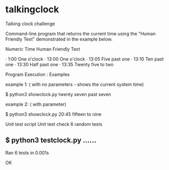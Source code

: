 # talkingclock
Talking clock challenge

Command-line program that returns the current time using the "Human Friendly Text" demonstrated in the example below.

Numeric Time Human Friendly Text

·         1:00 One o'clock
·         13:00 One o'clock
·         13:05 Five past one
·         13:10 Ten past one
·         13:30 Half past one
·         13:35 Twenty five to two
 

Program Execution :
Examples

example 1: ( with no parameters - shows the current system time)

$ python3 showclock.py 
twenty seven past  seven

example 2: ( with parameter)

$ python3 showclock.py 20:45
fifteen to  nine


Unit test script
Unit test check 6 random tests

$ python3 testclock.py
......
----------------------------------------------------------------------
Ran 6 tests in 0.001s

OK




